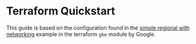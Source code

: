 # Terraform Quickstart

This guide is based on the configuration found in the [simple regional with networking](https://github.com/terraform-google-modules/terraform-google-kubernetes-engine/tree/v17.0.0/examples/simple_regional_with_networking) example in the terraform `gke` module by Google.

